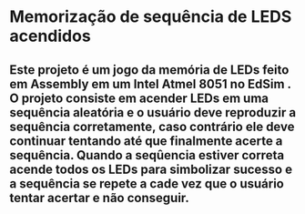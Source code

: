 # Memorização de sequência de LEDS acendidos 
Este projeto é um jogo da memória de LEDs feito em Assembly em um Intel Atmel 8051 no EdSim . O projeto consiste em acender LEDs em uma sequência aleatória e o usuário deve
reproduzir a sequência corretamente, caso contrário ele deve continuar tentando até que finalmente acerte a sequência. Quando a seqûencia estiver correta acende todos os
LEDs para simbolizar sucesso e a sequência se repete a cade vez que o usuário tentar acertar e não conseguir.
---
